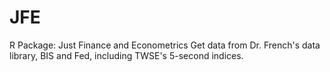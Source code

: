 # JFE
R Package: Just Finance and Econometrics
<Open data download>
Get data from Dr. French's data library, BIS and Fed, including TWSE's 5-second indices.
